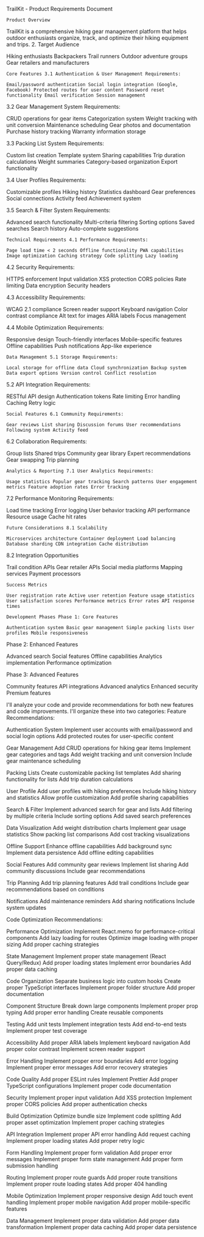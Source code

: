TrailKit - Product Requirements Document

    Product Overview

TrailKit is a comprehensive hiking gear management platform that helps outdoor enthusiasts organize, track, and optimize their hiking equipment and trips. 2. Target Audience

Hiking enthusiasts
Backpackers
Trail runners
Outdoor adventure groups
Gear retailers and manufacturers

    Core Features 3.1 Authentication & User Management Requirements:

    Email/password authentication Social login integration (Google, Facebook) Protected routes for user content Password reset functionality Email verification Session management

3.2 Gear Management System Requirements:

CRUD operations for gear items
Categorization system
Weight tracking with unit conversion
Maintenance scheduling
Gear photos and documentation
Purchase history tracking
Warranty information storage

3.3 Packing List System Requirements:

Custom list creation
Template system
Sharing capabilities
Trip duration calculations
Weight summaries
Category-based organization
Export functionality

3.4 User Profiles Requirements:

Customizable profiles
Hiking history
Statistics dashboard
Gear preferences
Social connections
Activity feed
Achievement system

3.5 Search & Filter System Requirements:

Advanced search functionality
Multi-criteria filtering
Sorting options
Saved searches
Search history
Auto-complete suggestions

    Technical Requirements 4.1 Performance Requirements:

    Page load time < 2 seconds Offline functionality PWA capabilities Image optimization Caching strategy Code splitting Lazy loading

4.2 Security Requirements:

HTTPS enforcement
Input validation
XSS protection
CORS policies
Rate limiting
Data encryption
Security headers

4.3 Accessibility Requirements:

WCAG 2.1 compliance
Screen reader support
Keyboard navigation
Color contrast compliance
Alt text for images
ARIA labels
Focus management

4.4 Mobile Optimization Requirements:

Responsive design
Touch-friendly interfaces
Mobile-specific features
Offline capabilities
Push notifications
App-like experience

    Data Management 5.1 Storage Requirements:

    Local storage for offline data Cloud synchronization Backup system Data export options Version control Conflict resolution

5.2 API Integration Requirements:

RESTful API design
Authentication tokens
Rate limiting
Error handling
Caching
Retry logic

    Social Features 6.1 Community Requirements:

    Gear reviews List sharing Discussion forums User recommendations Following system Activity feed

6.2 Collaboration Requirements:

Group lists
Shared trips
Community gear library
Expert recommendations
Gear swapping
Trip planning

    Analytics & Reporting 7.1 User Analytics Requirements:

    Usage statistics Popular gear tracking Search patterns User engagement metrics Feature adoption rates Error tracking

7.2 Performance Monitoring Requirements:

Load time tracking
Error logging
User behavior tracking
API performance
Resource usage
Cache hit rates

    Future Considerations 8.1 Scalability

    Microservices architecture Container deployment Load balancing Database sharding CDN integration Cache distribution

8.2 Integration Opportunities

Trail condition APIs
Gear retailer APIs
Social media platforms
Mapping services
Payment processors

    Success Metrics

    User registration rate Active user retention Feature usage statistics User satisfaction scores Performance metrics Error rates API response times

    Development Phases Phase 1: Core Features

    Authentication system Basic gear management Simple packing lists User profiles Mobile responsiveness

Phase 2: Enhanced Features

Advanced search
Social features
Offline capabilities
Analytics implementation
Performance optimization

Phase 3: Advanced Features

Community features
API integrations
Advanced analytics
Enhanced security
Premium features

I'll analyze your code and provide recommendations for both new features and code improvements. I'll organize these into two categories: Feature Recommendations:

Authentication System
    Implement user accounts with email/password and social login options
    Add protected routes for user-specific content

Gear Management
    Add CRUD operations for hiking gear items
    Implement gear categories and tags
    Add weight tracking and unit conversion
    Include gear maintenance scheduling

Packing Lists
    Create customizable packing list templates
    Add sharing functionality for lists
    Add trip duration calculations

User Profile
    Add user profiles with hiking preferences
    Include hiking history and statistics
    Allow profile customization
    Add profile sharing capabilities

Search & Filter
    Implement advanced search for gear and lists
    Add filtering by multiple criteria
    Include sorting options
    Add saved search preferences

Data Visualization
    Add weight distribution charts
    Implement gear usage statistics
    Show packing list comparisons
    Add cost tracking visualizations

Offline Support
    Enhance offline capabilities
    Add background sync
    Implement data persistence
    Add offline editing capabilities

Social Features
    Add community gear reviews
    Implement list sharing
    Add community discussions
    Include gear recommendations

Trip Planning
    Add trip planning features
    Add trail conditions
    Include gear recommendations based on conditions

Notifications
    Add maintenance reminders
    Add sharing notifications
    Include system updates

Code Optimization Recommendations:

Performance Optimization
    Implement React.memo for performance-critical components
    Add lazy loading for routes
    Optimize image loading with proper sizing
    Add proper caching strategies

State Management
    Implement proper state management (React Query/Redux)
    Add proper loading states
    Implement error boundaries
    Add proper data caching

Code Organization
    Separate business logic into custom hooks
    Create proper TypeScript interfaces
    Implement proper folder structure
    Add proper documentation

Component Structure
    Break down large components
    Implement proper prop typing
    Add proper error handling
    Create reusable components

Testing
    Add unit tests
    Implement integration tests
    Add end-to-end tests
    Implement proper test coverage

Accessibility
    Add proper ARIA labels
    Implement keyboard navigation
    Add proper color contrast
    Implement screen reader support

Error Handling
    Implement proper error boundaries
    Add error logging
    Implement proper error messages
    Add error recovery strategies

Code Quality
    Add proper ESLint rules
    Implement Prettier
    Add proper TypeScript configurations
    Implement proper code documentation

Security
    Implement proper input validation
    Add XSS protection
    Implement proper CORS policies
    Add proper authentication checks

Build Optimization
    Optimize bundle size
    Implement code splitting
    Add proper asset optimization
    Implement proper caching strategies

API Integration
    Implement proper API error handling
    Add request caching
    Implement proper loading states
    Add proper retry logic

Form Handling
    Implement proper form validation
    Add proper error messages
    Implement proper form state management
    Add proper form submission handling

Routing
    Implement proper route guards
    Add proper route transitions
    Implement proper route loading states
    Add proper 404 handling

Mobile Optimization
    Implement proper responsive design
    Add touch event handling
    Implement proper mobile navigation
    Add proper mobile-specific features

Data Management
    Implement proper data validation
    Add proper data transformation
    Implement proper data caching
    Add proper data persistence

